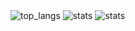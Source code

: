 <img alt="top_langs" src="https://github-readme-stats.vercel.app/api/top-langs/?username=nivleking&layout=compact"/>
<img src="https://github-readme-stats.vercel.app/api?username=nivleking&show_icons=true&theme=dark" alt="stats" data-theme="dark" />
<img src="https://github-readme-stats.vercel.app/api?username=nivleking&show_icons=true&theme=default" alt="stats" data-theme="light" />

<!--
<img alt="stats" src="https://github-readme-stats.vercel.app/api?username=nivleking&show_icons=true&theme=dark"/>

**nivleking/nivleking** is a ✨ _special_ ✨ repository because its `README.md` (this file) appears on your GitHub profile.

Here are some ideas to get you started:

- 🔭 I’m currently working on ...
- 🌱 I’m currently learning ...
- 👯 I’m looking to collaborate on ...
- 🤔 I’m looking for help with ...
- 💬 Ask me about ...
- 📫 How to reach me: ...
- 😄 Pronouns: ...
- ⚡ Fun fact: ...
-->
